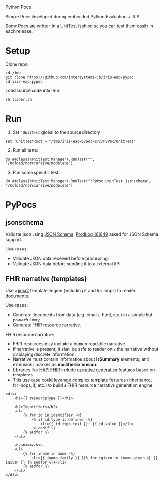 Python Pocs

Simple Pocs developed during embedded Python Evaluation + IRIS.

Some Pocs are written in a UnitTest fashion so you can test them easily in each release.

# Setup
Clone repo
```
cd /tmp
git clone https://github.com/intersystems-ib/iris-eap-pypoc
cd iris-eap-pypoc
```
Load source code into IRIS.
```
sh loader.sh
```

# Run
1. Set `^UnitTest` global to the source directory
```
set ^UnitTestRoot = "/tmp/iris-eap-pypoc/src/PyPoc/UnitTest"
```

2. Run all tests:
```objectscript
do ##class(%UnitTest.Manager).RunTest("", "/noload/norecursive/nodelete")
```

3. Run some specific test:
```objectscript
do ##class(%UnitTest.Manager).RunTest(":PyPoc.UnitTest.jsonschema", "/noload/norecursive/nodelete")
```

# PyPocs
## jsonschema
Validate json using [JSON Schema](https://json-schema.org/).
[ProdLog 161649](http://live.prodlog.iscinternal.com/prodlog/main.csp#item=161649) asked for JSON Schema support.

Use cases:
 * Validate JSON data received before processing.
 * Validate JSON data before sending it to a external API.  

## FHIR narrative (templates)
Use a [jinja2](https://github.com/pallets/jinja) template engine (including if and for loops) to render documents.

Use cases:
 * Generate documents from data (e.g. emails, html, etc.) in a simple but powerful way.
 * Generate FHIR resource narrative.

FHIR resource narrative:
 * FHIR resources may include a human readable narrative.
 * If narrative is present, it shall be safe to render only the narrative without displaying discrete information.
 * Narrative must contain information about **IsSummary** elements, and extensions marked as **modifierExtension**.
 * Libraries like [HAPI FHIR](https://hapifhir.io/hapi-fhir/) include [narrative generation](https://hapifhir.io/hapi-fhir/docs/model/narrative_generation.html) features based on templates.
* This use case could leverage complex template features (inheritance, for loops, if, etc.) to build a FHIR resource narrative generation engine.

```
<div>
    <h1>{{ resourceType }}</h1>

    <h2>Identifiers</h2>
    <ul>
        {% for id in identifier -%}
            {% if id.type is defined -%}
                <li>{{ id.type.text }}: {{ id.value }}</li>
            {% endif %}
        {% endfor %}
    </ul>

    <h2>Name</h2>
    <ul>
        {% for iname in name -%}
            <li>{{ iname.family }} ({% for igiven in iname.given-%} {{ igiven }} {% endfor %})</li>
        {% endfor %}
    </ul>
</div>
```
